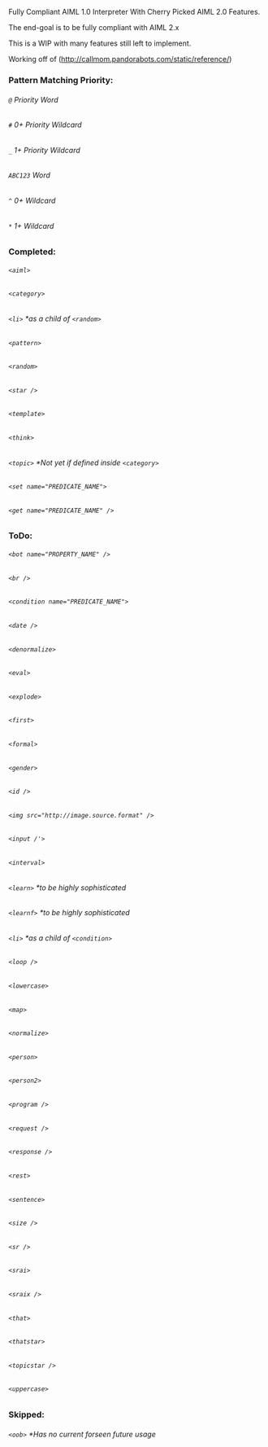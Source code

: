 Fully Compliant AIML 1.0 Interpreter With Cherry Picked AIML 2.0 Features.

The end-goal is to be fully compliant with AIML 2.x

This is a WIP with many features still left to implement.

Working off of (http://callmom.pandorabots.com/static/reference/) 

### Pattern Matching Priority:
###### `@` Priority Word
###### `#` 0+ Priority Wildcard
###### `_` 1+ Priority Wildcard
###### `ABC123` Word
###### `^` 0+ Wildcard
###### `*` 1+ Wildcard

### Completed:
###### `<aiml>`
###### `<category>`
###### `<li>` *as a child of `<random>`
###### `<pattern>`
###### `<random>`
###### `<star />`
###### `<template>`
###### `<think>`
###### `<topic>` *Not yet if defined inside `<category>`
###### `<set name="PREDICATE_NAME">`
###### `<get name="PREDICATE_NAME" />`

### ToDo:
###### `<bot name="PROPERTY_NAME" />`
###### `<br />`
###### `<condition name="PREDICATE_NAME">`
###### `<date />`
###### `<denormalize>`
###### `<eval>`
###### `<explode>`
###### `<first>`
###### `<formal>`
###### `<gender>`
###### `<id />`
###### `<img src="http://image.source.format" />`
###### `<input /'>`
###### `<interval>`
###### `<learn>` *to be highly sophisticated
###### `<learnf>` *to be highly sophisticated
###### `<li>` *as a child of `<condition>`
###### `<loop />`
###### `<lowercase>`
###### `<map>`
###### `<normalize>`
###### `<person>`
###### `<person2>`
###### `<program />`
###### `<request />`
###### `<response />`
###### `<rest>`
###### `<sentence>`
###### `<size />`
###### `<sr />`
###### `<srai>`
###### `<sraix />`
###### `<that>`
###### `<thatstar>`
###### `<topicstar />`
###### `<uppercase>`

### Skipped:
###### `<oob>` *Has no current forseen future usage
